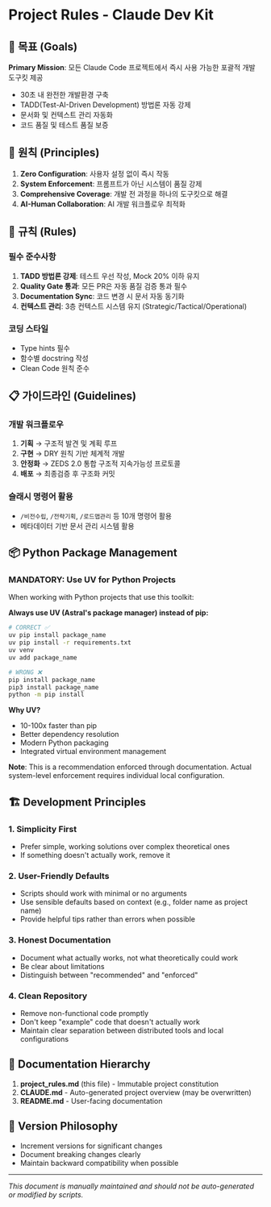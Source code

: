 <!--
@meta
id: document_20250905_1110_project_rules
type: document
scope: operational
status: archived
created: 2025-09-05
updated: 2025-09-05
tags: project, project_rules.md, rules
related: 
-->

# Project Rules - Claude Dev Kit

## 🎯 목표 (Goals)
**Primary Mission**: 모든 Claude Code 프로젝트에서 즉시 사용 가능한 포괄적 개발 도구킷 제공
- 30초 내 완전한 개발환경 구축
- TADD(Test-AI-Driven Development) 방법론 자동 강제
- 문서화 및 컨텍스트 관리 자동화
- 코드 품질 및 테스트 품질 보증

## 📜 원칙 (Principles)  
1. **Zero Configuration**: 사용자 설정 없이 즉시 작동
2. **System Enforcement**: 프롬프트가 아닌 시스템이 품질 강제
3. **Comprehensive Coverage**: 개발 전 과정을 하나의 도구킷으로 해결
4. **AI-Human Collaboration**: AI 개발 워크플로우 최적화

## 🔧 규칙 (Rules)

### 필수 준수사항
1. **TADD 방법론 강제**: 테스트 우선 작성, Mock 20% 이하 유지
2. **Quality Gate 통과**: 모든 PR은 자동 품질 검증 통과 필수
3. **Documentation Sync**: 코드 변경 시 문서 자동 동기화
4. **컨텍스트 관리**: 3층 컨텍스트 시스템 유지 (Strategic/Tactical/Operational)

### 코딩 스타일
- Type hints 필수
- 함수별 docstring 작성
- Clean Code 원칙 준수

## 📋 가이드라인 (Guidelines)

### 개발 워크플로우
1. **기획** → 구조적 발견 및 계획 루프
2. **구현** → DRY 원칙 기반 체계적 개발
3. **안정화** → ZEDS 2.0 통합 구조적 지속가능성 프로토콜
4. **배포** → 최종검증 후 구조화 커밋

### 슬래시 명령어 활용
- `/비전수립`, `/전략기획`, `/로드맵관리` 등 10개 명령어 활용
- 메타데이터 기반 문서 관리 시스템 활용

## 📦 Python Package Management

### MANDATORY: Use UV for Python Projects
When working with Python projects that use this toolkit:

**Always use UV (Astral's package manager) instead of pip:**
```bash
# CORRECT ✅
uv pip install package_name
uv pip install -r requirements.txt
uv venv
uv add package_name

# WRONG ❌
pip install package_name
pip3 install package_name
python -m pip install
```

**Why UV?**
- 10-100x faster than pip
- Better dependency resolution
- Modern Python packaging
- Integrated virtual environment management

**Note**: This is a recommendation enforced through documentation.
Actual system-level enforcement requires individual local configuration.

## 🏗️ Development Principles

### 1. Simplicity First
- Prefer simple, working solutions over complex theoretical ones
- If something doesn't actually work, remove it

### 2. User-Friendly Defaults
- Scripts should work with minimal or no arguments
- Use sensible defaults based on context (e.g., folder name as project name)
- Provide helpful tips rather than errors when possible

### 3. Honest Documentation
- Document what actually works, not what theoretically could work
- Be clear about limitations
- Distinguish between "recommended" and "enforced"

### 4. Clean Repository
- Remove non-functional code promptly
- Don't keep "example" code that doesn't actually work
- Maintain clear separation between distributed tools and local configurations

## 📝 Documentation Hierarchy

1. **project_rules.md** (this file) - Immutable project constitution
2. **CLAUDE.md** - Auto-generated project overview (may be overwritten)
3. **README.md** - User-facing documentation

## 🎯 Version Philosophy

- Increment versions for significant changes
- Document breaking changes clearly
- Maintain backward compatibility when possible

---
*This document is manually maintained and should not be auto-generated or modified by scripts.*